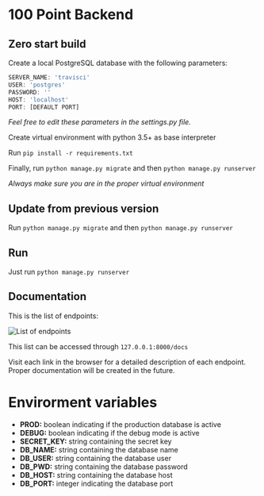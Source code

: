 # 100 Point Backend

Zero start build
--------------------------

Create a local PostgreSQL database with the following parameters:

```javascript
SERVER_NAME: 'travisci'
USER: 'postgres'
PASSWORD: ''
HOST: 'localhost'
PORT: [DEFAULT PORT]
```

_Feel free to edit these parameters in the settings.py file._

Create virtual environment with python 3.5+ as base interpreter

Run `pip install -r requirements.txt`

Finally, run `python manage.py migrate` and then `python manage.py runserver`

_Always make sure you are in the proper virtual environment_


Update from previous version
----------------------------

Run `python manage.py migrate` and then `python manage.py runserver`

Run
---

Just run `python manage.py runserver`

Documentation
-------------

This is the list of endpoints:

![List of endpoints](http://i.imgur.com/YPFEKu7.png)

This list can be accessed through `127.0.0.1:8000/docs`

Visit each link in the browser for a detailed description of each endpoint. Proper documentation will be created in the future.

# Envirorment variables

- **PROD:** boolean indicating if the production database is active
- **DEBUG:** boolean indicating if the debug mode is active
- **SECRET_KEY:** string containing the secret key
- **DB_NAME:** string containing the database name
- **DB_USER:** string containing the database user
- **DB_PWD:** string containing the database password
- **DB_HOST:** string containing the database host
- **DB_PORT:** integer indicating the database port
